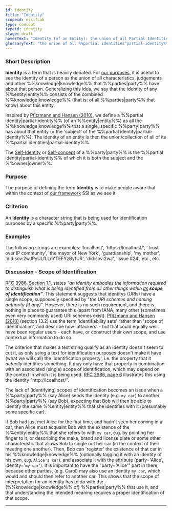 ```yaml
---
id: identity
title: "Identity"
scopeid: essifLab
type: concept
typeid: identity
stage: draft
hoverText: "Identity (of an Entity): the union of all Partial Identities of which the Entity is the subject."
glossaryText: "the union of all %%partial identities^partial-identity%% of which the %%entity^entity%% is the subject."
---
```


### Short Description
**Identity** is a term that is heavily debated. For [our purposes](../essifLab-purpose), it is useful to see the identity of a person as the union of all characteristics, judgements and other %%knowledge|knowledge%% that %%parties|party%% have about that person. Generalizing this idea, we say that the identity of any %%entity|entity%% consists of the combined %%knowledge|knowledge%% (that is: of all %%parties|party%% that know) about this entity.

Inspired by [Pfitzmann and Hansen (2010)](https://dud.inf.tu-dresden.de/literatur/Anon_Terminology_v0.34.pdf), we define a %%partial identity|partial-identity%% (of an %%entity|entity%%) as all the %%knowledge|knowledge%% that a single, specific %%party|party%% has about that entity (= the 'subject' of the %%partial identity|partial-identity%%). The identity of an entity is then the union/collection of all of its %%partial identities|partial-identity%%.

The [Self-Identity](https://en.wikipedia.org/wiki/Self-concept) or [Self-concept](https://en.wikipedia.org/wiki/Self-concept) of a %%party|party%% is the %%partial identity|partial-identity%% of which it is both the subject and the %%owner|owner%%.

### Purpose
The purpose of defining the term **Identity** is to make people aware that within the context of [our framework](../essifLab-framework) SSI as we see it

### Criterion
An **Identity** is a character string that is being used for identification purposes by a specific %%party|party%%.

### Examples
The following strings are examples: 'localhost', 'https://localhost/', 'Trust over IP community', 'the mayor of New York', 'guardianship', 'my mother', 'did:sov:2wJPyULfLLnYTEFYzByfUR', 'did:sov:2wJ', 'issue #24', etc., etc.

### Discussion - Scope of Identification
[RFC 3986, Section 1.1.](https://tools.ietf.org/html/rfc3986#section-1.1) states _"an identity embodies the information required to distinguish what is being identified from all other things within <u>its</u> **scope of identification"**_. This statement suggests that identitys (URIs) have a single scope, supposedly specified by "_the URI schemes and naming authority (if any)_". However, there is no such requirement, and there is nothing in place to guarantee this (apart from IANA, many other (sometimes even very commonly used) URI schemes exist). [Pfitzmann and Hansen (2010)](https://dud.inf.tu-dresden.de/literatur/Anon_Terminology_v0.34.pdf) (section 13.2) use the term 'identifiability sets' rather than 'scope of identification', and describe how 'attackers' - but that could equally well have been regular users - each have, or construct their own scope, and use contextual information to do so.

The criterion that makes a text string qualify as an identity doesn't seem to cut it, as only _using_ a text for identification purposes doesn't make it have (what we will call) the 'identification property', i.e. the property that it _actually_ identifies something. It may only have that property in combination with an associated (single) scope of identification, which may depend on the context in which it is being used. [RFC 2986, page 6](https://tools.ietf.org/html/rfc3986#page-6) illustrates this using the identity "http://lcoalhost/".

The lack of (identifying) scopes of identification becomes an issue when a %%party|party%% (say Alice) sends the identity (e.g. `my car`) to another %%party|party%% (say Bob), expecting that Bob will then be able to identify the same %%entity|entity%% that she identifies with it (presumably some specific car).

If Bob had just met Alice for the first time, and hadn't seen her coming in a car, then Alice must acquaint Bob with the existence of the %%entity|entity%% that she refers to with `my car`, e.g. by pointing her finger to it, or describing the make, brand and license plate or some other characteristic that allows Bob to single out her car (in the context of their meeting one another). Then, Bob can 'register' the existence of that car in his %%knowledge|knowledge%% (optionally tagging it with an identity of his own, e.g. `Alice's car`), and associate it with the attribute (party='Alice', identity='`my car`'). It is important to have the "party='Alice'" part in there, because other parties, (e.g. Carol) may also use an identity `my car`, which would and should then refer to another car. This shows that the scope of interpretation for an identity has to do with the (%%knowledge|knowledge%% of) %%parties|party%% that use it, and that understanding the intended meaning requires a proper identification of that scope.

-----
[^1]: This is the definition of [RFC 3986, Section 1.1.](https://tools.ietf.org/html/rfc3986#section-1.1) but without the requirement of complying with URI syntax constraints. Note that there is consensus in the literature about this. For example, [(Allen, 2016)](http://www.lifewithalacrity.com/2016/04/the-path-to-self-soverereign-identity.html) defines 'Identity' as “A name or other label that uniquely identifies an identity.”. [Pfitzmann and Hansen, 2010](https://dud.inf.tu-dresden.de/literatur/Anon_Terminology_v0.34.pdf) say (in footnote 57): “A name or another bit string”. The [DID-core specification](https://www.w3.org/TR/did-core/) of W3C [defines 'decentralized identitys' as specializations of URIs](https://www.w3.org/TR/did-core/#dfn-decentralized-identitys).
